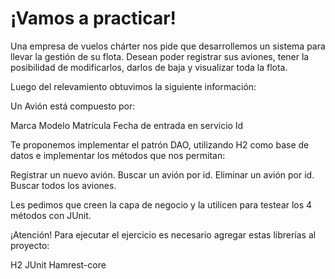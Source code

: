 # ¡Vamos a practicar!

Una empresa de vuelos chárter nos pide que desarrollemos un sistema para llevar la gestión de su flota. Desean poder registrar sus aviones, tener la posibilidad de modificarlos, darlos de baja y visualizar toda la flota.

Luego del relevamiento obtuvimos la siguiente información:

Un Avión está compuesto por:

Marca
Modelo
Matrícula
Fecha de entrada en servicio
Id

Te proponemos implementar el patrón DAO, utilizando H2 como base de datos e implementar los métodos que nos permitan:

Registrar un nuevo avión.
Buscar un avión por id.
Eliminar un avión por id.
Buscar todos los aviones.

Les pedimos que creen la capa de negocio y la utilicen para testear los 4 métodos con JUnit.

¡Atención! Para ejecutar el ejercicio es necesario agregar estas librerías al proyecto:

H2
JUnit
Hamrest-core
